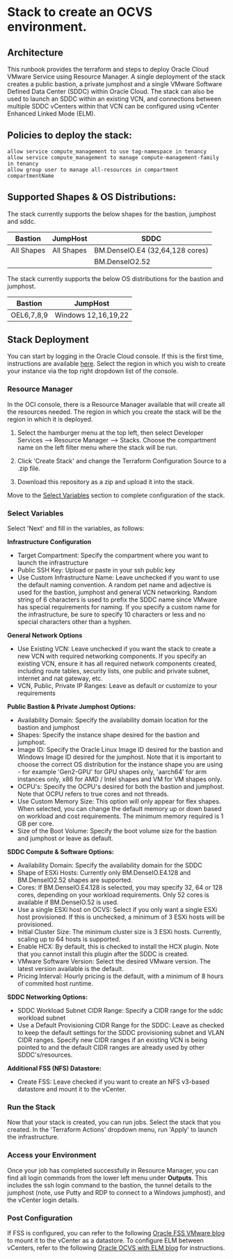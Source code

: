 # Stack to create an OCVS environment.

## Architecture 
This runbook provides the terraform and steps to deploy Oracle Cloud VMware Service using Resource Manager. A single deployment of the stack creates a public bastion, a private jumphost and a single VMware Software Defined Data Center (SDDC) within Oracle Cloud. The stack can also be used to launch an SDDC within an existing VCN, and connections between multiple SDDC vCenters within that VCN can be configured using vCenter Enhanced Linked Mode (ELM).

## Policies to deploy the stack: 
```
allow service compute_management to use tag-namespace in tenancy
allow service compute_management to manage compute-management-family in tenancy
allow group user to manage all-resources in compartment compartmentName
```

## Supported Shapes & OS Distributions: 
The stack currently supports the below shapes for the bastion, jumphost and sddc.

|     Bastion   |   JumpHost   |              SDDC                |
|---------------|--------------|----------------------------------|
|   All Shapes  |  All Shapes  |  BM.DenseIO.E4 (32,64,128 cores) | 
|               |              |  BM.DenseIO2.52                  |


The stack currently supports the below OS distributions for the bastion and jumphost. 

|     Bastion   |   JumpHost            |
|---------------|-----------------------|
|   OEL6,7,8,9  |  Windows 12,16,19,22  |  


## Stack Deployment
You can start by logging in the Oracle Cloud console. If this is the first time, instructions are available [here](https://docs.cloud.oracle.com/iaas/Content/GSG/Tasks/signingin.htm).
Select the region in which you wish to create your instance via the top right dropdown list of the console. 

### Resource Manager
In the OCI console, there is a Resource Manager available that will create all the resources needed. The region in which you create the stack will be the region in which it is deployed.

  1. Select the hamburger menu at the top left, then select Developer Services --> Resource Manager --> Stacks. Choose the compartment name on the left filter menu where the stack will be run.

  2. Click 'Create Stack' and change the Terraform Configuration Source to a .zip file.

  3. Download this repository as a zip and upload it into the stack. 

Move to the [Select Variables](#select-variables) section to complete configuration of the stack.

### Select Variables

Select 'Next' and fill in the variables, as follows:

**Infrastructure Configuration**
* Target Compartment: Specify the compartment where you want to launch the infrastructure
* Public SSH Key: Upload or paste in your ssh public key
* Use Custom Infrastructure Name: Leave unchecked if you want to use the default naming convention. A random pet name and adjective is used for the bastion, jumphost and general VCN networking. Random string of 6 characters is used to prefix the SDDC name since VMware has special requirements for naming. If you specify a custom name for the infrastructure, be sure to specify 10 characters or less and no special characters other than a hyphen.

**General Network Options**

* Use Existing VCN: Leave unchecked if you want the stack to create a new VCN with required networking components. If you specify an existing VCN, ensure it has all required network components created, including route tables, security lists, one public and private subnet, internet and nat gateway, etc.
* VCN, Public, Private IP Ranges: Leave as default or customize to your requirements


**Public Bastion & Private Jumphost Options:**

* Availability Domain: Specify the availability domain location for the bastion and jumphost
* Shapes: Specify the instance shape desired for the bastion and jumphost.
* Image ID: Specify the Oracle Linux Image ID desired for the bastion and Windows Image ID desired for the jumphost. Note that it is important to choose the correct OS distribution for the instance shape you are using - for example 'Gen2-GPU' for GPU shapes only, 'aarch64' for arm instances only, x86 for AMD / Intel shapes and VM for VM shapes only.
* OCPU's: Specify the OCPU's desired for both the bastion and jumphost. Note that OCPU refers to true cores and not threads.
* Use Custom Memory Size: This option will only appear for flex shapes. When selected, you can change the default memory up or down based on workload and cost requirements. The minimum memory required is 1 GB per core.
* Size of the Boot Volume: Specify the boot volume size for the bastion and jumphost or leave as default.


**SDDC Compute & Software Options:**

* Availability Domain: Specify the availability domain for the SDDC
* Shape of ESXi Hosts: Currently only BM.DenseIO.E4.128 and BM.DenseIO2.52 shapes are supported. 
* Cores: If BM.DenseIO.E4.128 is selected, you may specify 32, 64 or 128 cores, depending on your workload requirements. Only 52 cores is available if BM.DenseIO.52 is used.
* Use a single ESXi host on OCVS: Select if you only want a single ESXi host provisioned. If this is unchecked, a minimum of 3 ESXi hosts will be provisioned.
* Initial Cluster Size: The minimum cluster size is 3 ESXi hosts. Currently, scaling up to 64 hosts is supported.
* Enable HCX: By default, this is checked to install the HCX plugin. Note that you cannot install this plugin after the SDDC is created.
* VMware Software Version: Select the desired VMware version. The latest version available is the default.
* Pricing Interval: Hourly pricing is the default, with a minimum of 8 hours of commited host runtime.

**SDDC Networking Options:**
* SDDC Workload Subnet CIDR Range: Specify a CIDR range for the sddc workload subnet
* Use a Default Provisioning CIDR Range for the SDDC: Leave as checked to keep the default settings for the SDDC provisioning subnet and VLAN CIDR ranges. Specify new CIDR ranges if an existing VCN is being pointed to and the default CIDR ranges are already used by other SDDC's/resources.  

**Additional FSS (NFS) Datastore:**
* Create FSS: Leave checked if you want to create an NFS v3-based datastore and mount it to the vCenter.


### Run the Stack

Now that your stack is created, you can run jobs. Select the stack that you created. In the 'Terraform Actions' dropdown menu, run 'Apply' to launch the infrastructure.

### Access your Environment

Once your job has completed successfully in Resource Manager, you can find all login commands from the lower left menu under **Outputs**. This includes the ssh login command to the bastion, the tunnel details to the jumphost (note, use Putty and RDP to connect to a Windows jumphost), and the vCenter login details.

### Post Configuration
If FSS is configured, you can refer to the following [Oracle FSS VMware blog](https://blogs.oracle.com/cloud-infrastructure/post/oci-fss-service-is-now-vmware-certified) to mount it to the vCenter as a datastore. To configure ELM between vCenters, refer to the following [Oracle OCVS with ELM blog](https://docs.oracle.com/en/learn/vcenter_elm_ocvs/index.html) for instructions.
